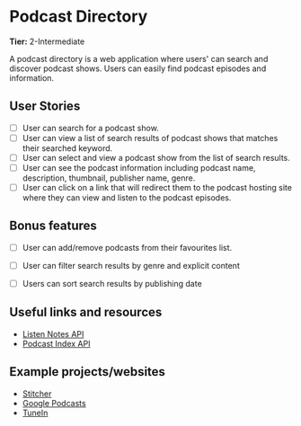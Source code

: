 # Podcast Directory

**Tier:** 2-Intermediate

A podcast directory is a web application where users' can search and discover podcast shows. Users can easily find podcast episodes and information.

## User Stories

-   [ ] User can search for a podcast show.
-   [ ] User can view a list of search results of podcast shows that matches their searched keyword.
-   [ ] User can select and view a podcast show from the list of search results.
-   [ ] User can see the podcast information including podcast name, description, thumbnail, publisher name, genre.
-   [ ] User can click on a link that will redirect them to the podcast hosting site where they can view and listen to the podcast episodes.

## Bonus features

-   [ ] User can add/remove podcasts from their favourites list.
-   [ ] User can filter search results by genre and explicit content
-   [ ] Users can sort search results by publishing date


## Useful links and resources

- [Listen Notes API](https://www.listennotes.com/api/)
- [Podcast Index API](https://podcastindex.org/)

## Example projects/websites

- [Stitcher](https://www.stitcher.com/)
- [Google Podcasts](https://podcasts.google.com/)
- [TuneIn](https://tunein.com/podcasts/)
